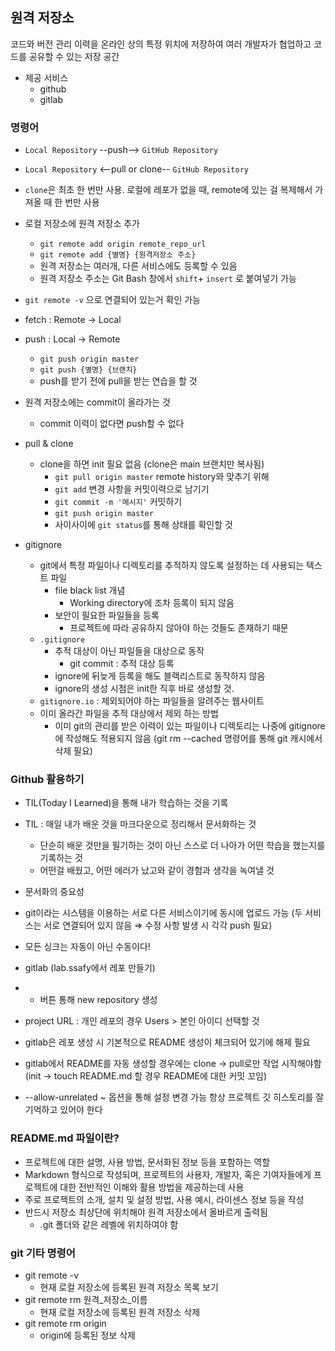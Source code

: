 ## 원격 저장소
코드와 버전 관리 이력을 온라인 상의 특정 위치에 저장하여 여러 개발자가 협업하고 코드를 공유할 수 있는 저장 공간
- 제공 서비스
    - github
    - gitlab

### 명령어

- `Local Repository` --push--> `GitHub Repository`
- `Local Repository` <--pull or clone-- `GitHub Repository`
- `clone`은 최초 한 번만 사용. 로컬에 레포가 없을 때, remote에 있는 걸 복제해서 가져올 때 한 번만 사용

- 로컬 저장소에 원격 저장소 추가
    - `git remote add origin remote_repo_url`
    - `git remote add {별명} {원격저장소 주소}`
    - 원격 저장소는 여러개, 다른 서비스에도 등록할 수 있음
    - 원격 저장소 주소는 Git Bash 창에서 `shift`+ `insert` 로 붙여넣기 가능 

- `git remote -v` 으로 연결되어 있는거 확인 가능

- fetch : Remote -> Local
- push : Local -> Remote
    - `git push origin master`
    - `git push {별명} {브랜치}`
    - push를 받기 전에 pull을 받는 연습을 할 것

- 원격 저장소에는 commit이 올라가는 것
    - commit 이력이 없다면 push할 수 없다

- pull & clone
    - clone을 하면 init 필요 없음 (clone은 main 브랜치만 복사됨)
        - `git pull origin master` remote history와 맞추기 위해 
        - `git add` 변경 사항을 커밋이력으로 남기기
        - `git commit -m '메시지'` 커밋하기
        - `git push origin master` 
        - 사이사이에 `git status`를 통해 상태를 확인할 것

- gitignore
    - git에서 특정 파일이나 디렉토리를 추적하지 않도록 설정하는 데 사용되는 텍스트 파일
        - file black list 개념
            - Working directory에 조차 등록이 되지 않음
        - 보안이 필요한 파일들을 등록
            - 프로젝트에 따라 공유하지 않아야 하는 것들도 존재하기 때문
    - `.gitignore`
        - 추적 대상이 아닌 파일들을 대상으로 동작
          - git commit : 추적 대상 등록
        - ignore에 뒤늦게 등록을 해도 블랙리스트로 동작하지 않음
        - ignore의 생성 시점은 init한 직후 바로 생성할 것.
    - `gitignore.io` : 제외되어야 하는 파일들을 알려주는 웹사이트
    - 이미 올라간 파일을 추적 대상에서 제외 하는 방법
      - 이미 git의 관리를 받은 이력이 있는 파일이나 디렉토리는 나중에 gitignore에 작성해도 적용되지 않음 (git rm --cached 명령어를 통해 git 캐시에서 삭제 필요)

### Github 활용하기
- TIL(Today I Learned)을 통해 내가 학습하는 것을 기록
- TIL : 매일 내가 배운 것을 마크다운으로 정리해서 문서화하는 것
    - 단순히 배운 것만을 필기하는 것이 아닌 스스로 더 나아가 어떤 학습을 했는지를 기록하는 것
    - 어떤걸 배웠고, 어떤 에러가 났고와 같이 경험과 생각을 녹여낼 것
- 문서화의 중요성

- git이라는 시스템을 이용하는 서로 다른 서비스이기에 동시에 업로드 가능 (두 서비스는 서로 연결되어 있지 않음 ⇒ 수정 사항 발생 시 각각 push 필요)
- 모든 싱크는 자동이 아닌 수동이다!
- gitlab (lab.ssafy에서 레포 만들기)
- + 버튼 통해 new repository 생성
- project URL : 개인 레포의 경우 Users > 본인 아이디 선택할 것
- gitlab은 레포 생성 시 기본적으로 README 생성이 체크되어 있기에 해제 필요
- gitlab에서 README를 자동 생성할 경우에는 clone → pull로만 작업 시작해야함 (init → touch README.md 할 경우 README에 대한 커밋 꼬임)
- --allow-unrelated ~ 옵션을 통해 설정 변경 가능
항상 프로젝트 깃 히스토리를 잘 기억하고 있어야 한다

### README.md 파일이란?
- 프로젝트에 대한 설명, 사용 방법, 문서화된 정보 등을 포함하는 역할
- Markdown 형식으로 작성되며, 프로젝트의 사용자, 개발자, 혹은 기여자들에게 프로젝트에 대한 전반적인 이해와 활용 방법을 제공하는데 사용
- 주로 프로젝트의 소개, 설치 및 설정 방법, 사용 예시, 라이센스 정보 등을 작성
- 반드시 저장소 최상단에 위치해야 원격 저장소에서 올바르게 출력됨
    - .git 폴더와 같은 레벨에 위치하여야 함

### git 기타 명령어
- git remote -v
    - 현재 로컬 저장소에 등록된 원격 저장소 목록 보기
- git remote rm 원격_저장소_이름
    - 현재 로컬 저장소에 등록된 원격 저장소 삭제
- git remote rm origin
    - origin에 등록된 정보 삭제